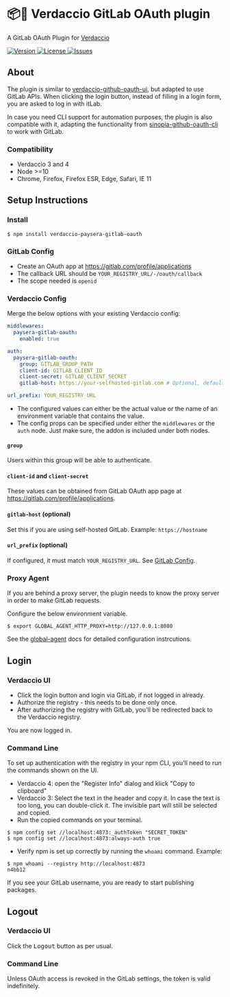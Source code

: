 # 📦🔐 Verdaccio GitLab OAuth plugin

A GitLab OAuth Plugin for [Verdaccio](https://www.verdaccio.org)

<a href="https://www.npmjs.com/package/verdaccio-paysera-gitlab-oauth">
  <img alt="Version" src="https://flat.badgen.net/npm/v/verdaccio-paysera-gitlab-oauth?icon=npm">
</a>
<a href="https://raw.githubusercontent.com/bizneo/verdaccio-paysera-gitlab-oauth/master/LICENSE">
  <img alt="License" src="https://flat.badgen.net/github/license/bizneo/verdaccio-paysera-gitlab-oauth?icon=github">
</a>
<a href="https://github.com/bizneo/verdaccio-paysera-gitlab-oauth/issues/new/choose">
  <img alt="Issues" src="https://flat.badgen.net/badge/github/create issue/pink?icon=github">
</a>

## About

The plugin is similar to [verdaccio-github-oauth-ui](https://github.com/n4bb12/verdaccio-github-oauth-ui), but adapted to use GitLab APIs. When clicking the login button, instead of filling in a login form, you are asked to log in with itLab.

In case you need CLI support for automation purposes, the plugin is also compatible with it, adapting the functionality from [sinopia-github-oauth-cli](https://github.com/soundtrackyourbrand/sinopia-github-oauth-cli) to work with GitLab.

### Compatibility

- Verdaccio 3 and 4
- Node >=10
- Chrome, Firefox, Firefox ESR, Edge, Safari, IE 11

## Setup Instructions

### Install

```
$ npm install verdaccio-paysera-gitlab-oauth
```

### GitLab Config

- Create an OAuth app at https://gitlab.com/profile/applications
- The callback URL should be `YOUR_REGISTRY_URL/-/oauth/callback`
- The scope needed is `openid`

### Verdaccio Config

Merge the below options with your existing Verdaccio config:

```yml
middlewares:
  paysera-gitlab-oauth:
    enabled: true

auth:
  paysera-gitlab-oauth:
    group: GITLAB_GROUP_PATH
    client-id: GITLAB_CLIENT_ID
    client-secret: GITLAB_CLIENT_SECRET
    gitlab-host: https://your-selfhosted-gitlab.com # Optional, default points to gitlab.com

url_prefix: YOUR_REGISTRY_URL
```

- The configured values can either be the actual value or the name of an environment variable that contains the value.
- The config props can be specified under either the `middlewares` or the `auth` node. Just make sure, the addon is included under both nodes.

#### `group`

Users within this group will be able to authenticate.

#### `client-id` and `client-secret`

These values can be obtained from GitLab OAuth app page at https://gitlab.com/profile/applications.

#### `gitlab-host` (optional)

Set this if you are using self-hosted GitLab. Example: `https://hostname`

#### `url_prefix` (optional)

If configured, it must match `YOUR_REGISTRY_URL`. See [GitLab Config](#GitLab-Config).

### Proxy Agent

If you are behind a proxy server, the plugin needs to know the proxy server in order to make GitLab requests.

Configure the below environment variable.

```
$ export GLOBAL_AGENT_HTTP_PROXY=http://127.0.0.1:8080
```

See the [global-agent](https://github.com/gajus/global-agent#environment-variables) docs for detailed configuration instrcutions.

## Login

### Verdaccio UI

- Click the login button and login via GitLab, if not logged in already.
- Authorize the registry - this needs to be done only once.
- After authorizing the registry with GitLab, you'll be redirected back to the Verdaccio registry.

You are now logged in.

### Command Line

To set up authentication with the registry in your npm CLI, you'll need to run the commands shown on the UI.

- Verdaccio 4: open the "Register Info" dialog and klick "Copy to clipboard"
- Verdaccio 3: Select the text in the header and copy it. In case the text is too long, you can double-click it. The invisible part will still be selected and copied.
- Run the copied commands on your terminal.

```
$ npm config set //localhost:4873:_authToken "SECRET_TOKEN"
$ npm config set //localhost:4873:always-auth true
```

- Verify npm is set up correctly by running the `whoami` command. Example:

```
$ npm whoami --registry http://localhost:4873
n4bb12
```

If you see your GitLab username, you are ready to start publishing packages.

## Logout

### Verdaccio UI

Click the <kbd>Logout</kbd> button as per usual.

### Command Line

Unless OAuth access is revoked in the GitLab settings, the token is valid indefinitely.
